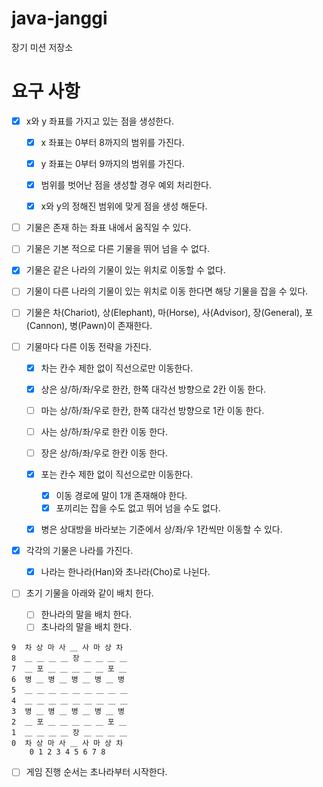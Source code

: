 # java-janggi

장기 미션 저장소

# 요구 사항

- [x] x와 y 좌표를 가지고 있는 점을 생성한다.
    - [x] x 좌표는 0부터 8까지의 범위를 가진다.
    - [x] y 좌표는 0부터 9까지의 범위를 가진다.
    - [x] 범위를 벗어난 점을 생성할 경우 예외 처리한다.
    - [x] x와 y의 정해진 범위에 맞게 점을 생성 해둔다.


- [ ] 기물은 존재 하는 좌표 내에서 움직일 수 있다.
- [ ] 기물은 기본 적으로 다른 기물을 뛰어 넘을 수 없다.
- [x] 기물은 같은 나라의 기물이 있는 위치로 이동할 수 없다.
- [ ] 기물이 다른 나라의 기물이 있는 위치로 이동 한다면 해당 기물을 잡을 수 있다.


- [ ] 기물은 차(Chariot), 상(Elephant), 마(Horse), 사(Advisor), 장(General), 포(Cannon), 병(Pawn)이 존재한다.
- [ ] 기물마다 다른 이동 전략을 가진다.
    - [x] 차는 칸수 제한 없이 직선으로만 이동한다.
    - [x] 상은 상/하/좌/우로 한칸, 한쪽 대각선 방향으로 2칸 이동 한다.
    - [ ] 마는 상/하/좌/우로 한칸, 한쪽 대각선 방향으로 1칸 이동 한다.
    - [ ] 사는 상/하/좌/우로 한칸 이동 한다.
    - [ ] 장은 상/하/좌/우로 한칸 이동 한다.
    - [x] 포는 칸수 제한 없이 직선으로만 이동한다.
        - [x] 이동 경로에 말이 1개 존재해야 한다.
        - [x] 포끼리는 잡을 수도 없고 뛰어 넘을 수도 없다.
    - [x] 병은 상대방을 바라보는 기준에서 상/좌/우 1칸씩만 이동할 수 있다.


- [x] 각각의 기물은 나라를 가진다.
    - [x] 나라는 한나라(Han)와 초나라(Cho)로 나뉜다.


- [ ] 초기 기물을 아래와 같이 배치 한다.
    - [ ] 한나라의 말을 배치 한다.
    - [ ] 초나라의 말을 배치 한다.

```배치 예시
9  차 상 마 사 ＿ 사 마 상 차
8  ＿ ＿ ＿ ＿ 장 ＿ ＿ ＿ ＿
7  ＿ 포 ＿ ＿ ＿ ＿ ＿ 포 ＿
6  병 ＿ 병 ＿ 병 ＿ 병 ＿ 병
5  ＿ ＿ ＿ ＿ ＿ ＿ ＿ ＿ ＿
4  ＿ ＿ ＿ ＿ ＿ ＿ ＿ ＿ ＿
3  병 ＿ 병 ＿ 병 ＿ 병 ＿ 병
2  ＿ 포 ＿ ＿ ＿ ＿ ＿ 포 ＿
1  ＿ ＿ ＿ ＿ 장 ＿ ＿ ＿ ＿
0  차 상 마 사 ＿ 사 마 상 차
    0 1 2 3 4 5 6 7 8
```

- [ ] 게임 진행 순서는 초나라부터 시작한다.